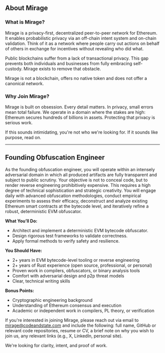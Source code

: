 ## About Mirage

### What is Mirage?

Mirage is a privacy-first, decentralized peer-to-peer network for Ethereum. It enables probabilistic privacy via an off-chain intent system and on-chain validation. Think of it as a network where people carry out actions on behalf of others in exchange for incentives without revealing who did what.

Public blockchains suffer from a lack of transactional privacy. This gap prevents both individuals and businesses from fully embracing self-custody. Mirage exists to remove that obstacle.

Mirage is not a blockchain, offers no native token and does not offer a canonical network.

### Why Join Mirage?

Mirage is built on obsession. Every detail matters. In privacy, small errors mean total failure. We operate in a domain where the stakes are high: Ethereum secures hundreds of billions in assets. Protecting that privacy is serious work.

If this sounds intimidating, you're not who we're looking for. If it sounds like purpose, read on.

---

## Founding Obfuscation Engineer

As the founding obfuscation engineer, you will operate within an intensely adversarial domain in which all produced artifacts are fully transparent and subject to public scrutiny. Your objective is not to conceal code, but to render reverse engineering prohibitively expensive. This requires a high degree of technical sophistication and strategic creativity. You will engage daily with advanced obfuscation methodologies, conduct empirical experiments to assess their efficacy, deconstruct and analyze existing Ethereum smart contracts at the bytecode level, and iteratively refine a robust, deterministic EVM obfuscator.

**What You’ll Do:**

- Architect and implement a deterministic EVM bytecode obfuscator.
- Design rigorous test frameworks to validate correctness.
- Apply formal methods to verify safety and resilience.

**You Should Have:**

- 2+ years in EVM bytecode-level tooling or reverse engineering
- 2+ years of Rust experience (open source, professional, or personal)
- Proven work in compilers, obfuscators, or binary analysis tools
- Comfort with adversarial design and p2p threat models
- Clear, technical writing skills

**Bonus Points:**

- Cryptographic engineering background
- Understanding of Ethereum consensus and execution
- Academic or independent work in compilers, PL theory, or verification

If you're interested in joining Mirage, please reach out via email to mirage@codeandstate.com and include the following: full name, GitHub or relevant code repositories, resume or CV, a brief note on why you wish to join us, any relevant links (e.g., X, LinkedIn, personal site).

We're looking for clarity, intent, and proof of work.
